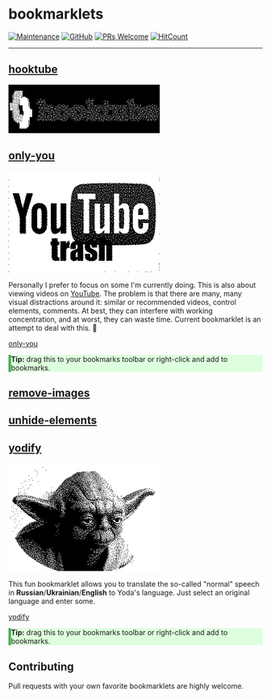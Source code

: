 # bookmarklets

[![Maintenance](https://img.shields.io/maintenance/yes/2021.svg?style=flat-square)]()
[![GitHub](https://img.shields.io/github/license/mashape/apistatus.svg?style=flat-square)](license.md)
[![PRs Welcome](https://img.shields.io/badge/PRs-welcome-blue.svg)]()
[![HitCount](https://hits.dwyl.com/zhibirc/bookmarklets.svg)](https://hits.dwyl.com/zhibirc/bookmarklets)

---

## [hooktube](./hooktube)

![Hooktube](assets/images/hooktube.png)


## [only-you](./only-you)

![Youtube](assets/images/youtube.jpeg)

Personally I prefer to focus on some I'm currently doing. This is also about viewing videos on [YouTube](https://www.youtube.com/). 
The problem is that there are many, many visual distractions around it: similar or recommended videos, control elements, comments. 
At best, they can interfere with working concentration, and at worst, they can waste time. Current bookmarklet is an attempt to deal with this. :dart:

<div>
    <a rel="nofollow" data-id="only-you" href="javascript:'use strict';(()=>{let e={'ytd-app':{'#content':{'#page-manager':{'ytd-watch-flexy':{'#columns':{'#primary':{'#primary-inner':{'#comments':null}}}}}}}};function t(e,t=!1){const n=document.querySelector(e).parentNode;[...n.children].filter((n=>(t?n===document.querySelector(e):n!==document.querySelector(e))&&'SCRIPT'!==n.tagName&&'LINK'!==n.tagName&&'STYLE'!==n.tagName&&'META'!==n.tagName)).forEach((e=>n.removeChild(e)))}!function n(){let r;for(r in e){if(null===e[r])return t(r,!0);t(r),e=e[r],n()}}()})();">only-you</a>
    <p style="background: #dfd; border-left: 5px solid #4caf50;"><strong>Tip:</strong> drag this to your bookmarks toolbar or right-click and add to bookmarks.</p>
</div>


## [remove-images](./remove-images)

## [unhide-elements](./unhide-elements)

## [yodify](./yodify)

![Yoda himself](assets/images/yoda.png)

This fun bookmarklet allows you to translate the so-called "normal" speech in **Russian**/**Ukrainian**/**English** to Yoda's language. 
Just select an original language and enter some.

<div>
    <a rel="nofollow" data-id="yodify" href="javascript:'use strict';(()=>{const e=`position: fixed; width: 100%; height: 100%; top: 0; left: 0; background: rgba(0, 0, 0, .6); z-index: ${Math.pow(2,31)-1}; transition: .5s`,t='flex: 1; font-size: 40px; font-weight: bold; text-align: center; line-height: 600px; cursor: pointer;',n=document.createElement('div'),i=document.createElement('div'),d=document.createElement('div'),o=document.createElement('div'),r=document.createElement('b');n.style.cssText=e,i.style.cssText='display: flex; width: 600px; height: 600px; border: none; margin: 100px auto; background: cyan; overflow: hidden;',d.style.cssText=t,o.style.cssText=t,r.style.cssText='position: absolute; top: 20px; right: 45px; font-size: 60px; cursor: pointer;',d.textContent='RU/UK',o.textContent='EN',r.innerHTML='&times;',d.addEventListener('click',(()=>{for(;i.firstChild;)i.removeChild(i.firstChild);i.innerHTML='<iframe src=%22https://vexer.ru/jokez/joda.php%22 style=%22width: 100%; height: 100%; border: none; display: block; background: cyan; overflow: hidden;%22 scrolling=%22no%22><p>How about IFRAME?</p></iframe>'})),o.addEventListener('click',(()=>{})),r.addEventListener('click',(()=>{document.body.removeChild(n)})),i.appendChild(d),i.appendChild(o),n.appendChild(r),n.appendChild(i),document.body.appendChild(n)})();">yodify</a>
    <p style="background: #dfd; border-left: 5px solid #4caf50;"><strong>Tip:</strong> drag this to your bookmarks toolbar or right-click and add to bookmarks.</p>
</div>


## Contributing

Pull requests with your own favorite bookmarklets are highly welcome.

